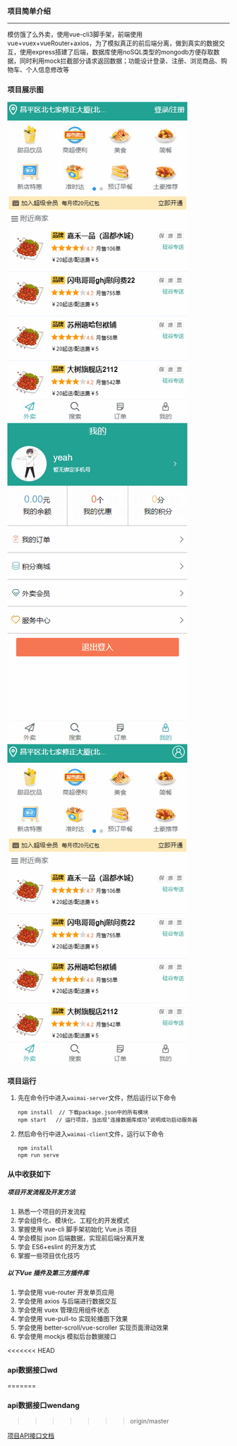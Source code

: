 ### 项目简单介绍

---

模仿饿了么外卖，使用vue-cli3脚手架，前端使用vue+vuex+vueRouter+axios，为了模拟真正的前后端分离，做到真实的数据交互，使用express搭建了后端，数据库使用noSQL类型的mongodb方便存取数据，同时利用mock拦截部分请求返回数据；功能设计登录、注册、浏览商品、购物车、个人信息修改等 

### 项目展示图

<img src='./image/登录.gif'/> <img src='./image/修改个人信息.gif'/> <img src='./image/商品浏览1.gif'/>

### 项目运行

1. 先在命令行中进入`waimai-server`文件，然后运行以下命令

   ```node
   npm install  // 下载package.json中的所有模块
   npm start   // 运行项目，当出现‘连接数据库成功’说明成功启动服务器
   ```

2. 然后命令行中进入`waimai-client`文件，运行以下命令

   ```node
   npm install
   npm run serve
   ```

### 从中收获如下

##### 项目开发流程及开发方法 

1. 熟悉一个项目的开发流程
2. 学会组件化、模块化、工程化的开发模式 
3. 掌握使用 vue-cli 脚手架初始化 Vue.js 项目
4. 学会模拟 json 后端数据，实现前后端分离开发 
5. 学会 ES6+eslint 的开发方式 
6. 掌握一些项目优化技巧 

##### 以下Vue 插件及第三方插件库

1. 学会使用 vue-router 开发单页应用 
2. 学会使用 axios 与后端进行数据交互
3. 学会使用 vuex 管理应用组件状态
4. 学会使用 vue-pull-to 实现轮播图下效果
5. 学会使用 better-scroll/vue-scroller 实现页面滑动效果
6. 学会使用 mockjs 模拟后台数据接口  

<<<<<<< HEAD
### api数据接口wd
=======
### api数据接口wendang
>>>>>>> origin/master

[项目API接口文档](https://github.com/code-dream/jiandan-waimai/blob/master/waimai-server/API.md)

